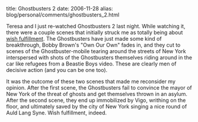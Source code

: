 title: Ghostbusters 2
date: 2006-11-28
alias: blog/personal/comments/ghostbusters_2.html

Teresa and I just re-watched Ghostbusters 2 last night.  While watching it,
there were a couple scenes that initially struck me as totally being about 
<a href="http://www.bartleby.com/61/85/W0188500.html">wish fulfillment</a>.
The Ghostbusters have just made some kind of breakthrough, Bobby Brown's
"Own Our Own" fades in, and they cut to scenes of the Ghostbuster-mobile
tearing around the streets of New York interspersed with shots of the 
Ghostbusters themselves riding around in the car like refugees from a
Beastie Boys video. These are clearly men of decisive action (and you can
be one too).

It was the outcome of these two scenes that made me
reconsider my opinion.  After the first scene, the Ghostbusters fail to
convince the mayor of New York of the threat of ghosts and get themselves
thrown in an asylum. After the second scene, they end up immobilized
by Vigo, writhing on the floor, and ultimately saved by the city of New York
singing a nice round of Auld Lang Syne. Wish fulfillment, indeed.


